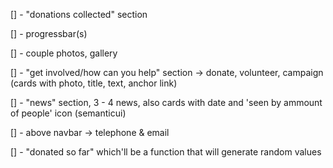 [] - "donations collected" section

[] - progressbar(s)

[] - couple photos, gallery

[] - "get involved/how can you help" section -> donate, volunteer, campaign (cards with photo, title, text, anchor link)

[] - "news" section, 3 - 4 news, also cards with date and 'seen by ammount of people' icon (semanticui)

[] - above navbar -> telephone & email

[] - "donated so far" which'll be a function that will generate random values
